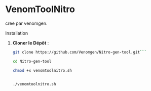 # VenomToolNitro

cree par venomgen.

 Installation

1. **Cloner le Dépôt** :
   ```bash
   git clone https://github.com/Venomgen/Nitro-gen-tool.git```
   
   cd Nitro-gen-tool

   chmod +x venomtoolnitro.sh

   
   ./venomtoolnitro.sh
